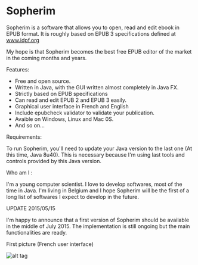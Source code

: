 Sopherim
========

Sopherim is a software that allows you to open, read and edit ebook in EPUB format. It is roughly based on EPUB 3 specifications defined at www.idpf.org

My hope is that Sopherim becomes the best free EPUB editor of the market in the coming months and years.

Features: 

- Free and open source.
- Written in Java, with the GUI written almost completely in Java FX.
- Strictly based on EPUB specifications
- Can read and edit EPUB 2 and EPUB 3 easily.
- Graphical user interface in French and English
- Include epubcheck validator to validate your publication.
- Avaible on Windows, Linux and Mac 0S.
- And so on...

Requirements:

To run Sopherim, you'll need to update your Java version to the last one (At this time, Java 8u40). This is necessary because I'm using last tools and controls provided by this Java version. 

Who am I : 

I'm a young computer scientist. I love to develop softwares, most of the time in Java. I'm living in Belgium and I hope Sopherim will be the first of a long list of softwares I expect to develop in the future. 

UPDATE 2015/05/15

I'm happy to announce that a first version of Sopherim should be available in the middle of July 2015. The implementation is still ongoing but the main functionalities are ready.

First picture (French user interface)

![alt tag](http://imageshack.com/a/img633/4074/EhFPrS.png)
